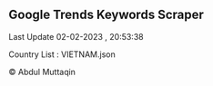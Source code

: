 

## Google Trends Keywords Scraper 
 
Last Update 02-02-2023 , 20:53:38

Country List :
VIETNAM.json



© Abdul Muttaqin 
